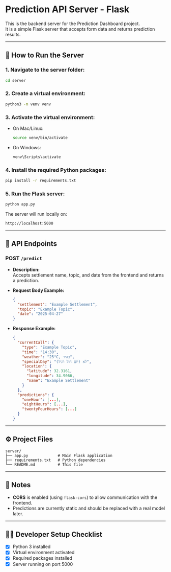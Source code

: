 # Prediction API Server - Flask

This is the backend server for the Prediction Dashboard project.  
It is a simple Flask server that accepts form data and returns prediction results.

---

## 🚀 How to Run the Server

### 1. Navigate to the server folder:

```bash
cd server
```

### 2. Create a virtual environment:

```bash
python3 -m venv venv
```

### 3. Activate the virtual environment:

- On Mac/Linux:
  ```bash
  source venv/bin/activate
  ```
- On Windows:
  ```bash
  venv\Scripts\activate
  ```

### 4. Install the required Python packages:

```bash
pip install -r requirements.txt
```

### 5. Run the Flask server:

```bash
python app.py
```

The server will run locally on:

```
http://localhost:5000
```

---

## 🛁 API Endpoints

### POST `/predict`

- **Description:**  
  Accepts settlement name, topic, and date from the frontend and returns a prediction.

- **Request Body Example:**

  ```json
  {
    "settlement": "Example Settlement",
    "topic": "Example Topic",
    "date": "2025-04-27"
  }
  ```

- **Response Example:**
  ```json
  {
    "currentCall": {
      "type": "Example Topic",
      "time": "14:30",
      "weather": "25°C, בהיר",
      "specialDay": "לא (יום חול רגיל)",
      "location": {
        "latitude": 32.3161,
        "longitude": 34.9066,
        "name": "Example Settlement"
      }
    },
    "predictions": {
      "oneHour": [...],
      "eightHours": [...],
      "twentyFourHours": [...]
    }
  }
  ```

---

## ⚙️ Project Files

```
server/
├── app.py             # Main Flask application
├── requirements.txt   # Python dependencies
└── README.md          # This file
```

---

## 📒 Notes

- **CORS** is enabled (using `flask-cors`) to allow communication with the frontend.
- Predictions are currently static and should be replaced with a real model later.

---

## 👨‍💻 Developer Setup Checklist

- [x] Python 3 installed
- [x] Virtual environment activated
- [x] Required packages installed
- [x] Server running on port 5000
